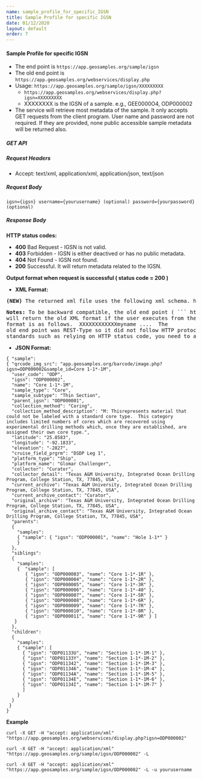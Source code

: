 ```yaml
---
name: sample_profile_for_specific_IGSN
title: Sample Profile for specific IGSN
date: 01/12/2020
layout: default
order: 7
---
```


#### Sample Profile for specific IGSN
- The end point is ``` https://app.geosamples.org/sample/igsn ```
- The old end point is ``` https://app.geosamples.org/webservices/display.php ```
- Usage: ``` https://app.geosamples.org/sample/igsn/XXXXXXXXX ```
  - ``` https://app.geosamples.org/webservices/display.php?igsn=XXXXXXXXX ```
  - XXXXXXXX is the IGSN of a sample. e.g., GEE0000O4, ODP000002
- The service will retrieve most metadata of the sample. It only accepts GET requests from the client program. User name and password are not required. If they are provided, none public accessible sample metadata will be returned also. 

##### GET API
##### Request Headers
- Accept: text/xml, application/xml, application/json, text/json
##### Request Body

```
igsn={igsn} username={yourusername} (optional) password={yourpassword} (optional)
```

##### Response Body
**HTTP status codes:**
- **400** Bad Request -  IGSN is not valid.
- **403** Forbidden - IGSN is either deactived or has no public metadata.
- **404** Not Found - IGSN not found.
- **200** Successful. It will return metadata related to the IGSN.

**Output format when request is successful ( status code = 200 )**
- **XML Format:**

<pre>
<b>(NEW)</b> The returned xml file uses the following xml schema. https://app.geosamples.org/4.0/downloadSample.xsd
</pre>

<pre>
<b>Notes:</b> To be backward compatible, the old end point ( ``` https://app.geosamples.org/webservices/display.php?igsn=XXXXXXXXX ``` )
will return the old XML format if the user executes from the browser or sends ACCEPT header with 'text/html'. The old
format is as follows. <results> <user_code>XXX</user_code><igsn>XXXXXXXXX</igsn><name>myname</name> .... </results> The
old end point was REST-Type so it did not follow HTTP protocol standards. If your client program used any HTTP
standards such as relying on HTTP status code, you need to adjust them according to the current documentation.
</pre>

- **JSON Format:**

```
{ "sample": 
{ "qrcode_img_src": "app.geosamples.org/barcode/image.php?igsn=ODP000002&sample_id=Core 1-1*-1M",
  "user_code": "ODP",
  "igsn": "ODP000002",
  "name": "Core 1-1*-1M",
  "sample_type": "Core",
  "sample_subtype": "Thin Section",
  "parent_igsn": "ODP000001",
  "collection_method": "Coring",
  "collection_method_description": "M: Thisrepresents material that could not be labeled with a standard core type.  This category includes limited numbers of cores which are recovered using experimental drilling methods which, once they are established, are assigned their own core type.",
  "latitude": "25.8583",
  "longitude": "-92.1833",
  "elevation": "-2827",
  "cruise_field_prgrm": "DSDP Leg 1",
  "platform_type": "Ship",
  "platform_name": "Glomar Challenger",
  "collector": "Curator",
  "collector_detail": "Texas A&M University, Integrated Ocean Drilling Program, College Station, TX, 77845, USA",
  "current_archive": "Texas A&M University, Integrated Ocean Drilling Program, College Station, TX, 77845, USA", 
  "current_archive_contact": "Curator",
  "original_archive": "Texas A&M University, Integrated Ocean Drilling Program, College Station, TX, 77845, USA",
  "original_archive_contact": "Texas A&M University, Integrated Ocean Drilling Program, College Station, TX, 77845, USA",
  "parents": 
  { 
    "samples": 
    { "sample": { "igsn": "ODP000001", "name": "Hole 1-1*" }
    } 
  }, 
  "siblings": 
  { 
    "samples":
    {  "sample": [ 
       { "igsn": "ODP000003", "name": "Core 1-1*-1R" }, 
       { "igsn": "ODP000004", "name": "Core 1-1*-2R" }, 
       { "igsn": "ODP000005", "name": "Core 1-1*-3R" },
       { "igsn": "ODP000006", "name": "Core 1-1*-40" },
       { "igsn": "ODP000007", "name": "Core 1-1*-5R" },
       { "igsn": "ODP000008", "name": "Core 1-1*-6R" },
       { "igsn": "ODP000009", "name": "Core 1-1*-7R" },
       { "igsn": "ODP000010", "name": "Core 1-1*-8R" },
       { "igsn": "ODP000011", "name": "Core 1-1*-9R" } ]
   } 
  },
  "children":
  {
    "samples": 
    { "sample": [ 
      { "igsn": "ODP01133U", "name": "Section 1-1*-1M-1" },
      { "igsn": "ODP01133Y", "name": "Section 1-1*-1M-2" },
      { "igsn": "ODP011342", "name": "Section 1-1*-1M-3" },
      { "igsn": "ODP011346", "name": "Section 1-1*-1M-4" },
      { "igsn": "ODP01134A", "name": "Section 1-1*-1M-5" },
      { "igsn": "ODP01134E", "name": "Section 1-1*-1M-6" },
      { "igsn": "ODP01134I", "name": "Section 1-1*-1M-7" } 
      ]
    }
  }
 } 
}
```

**Example**

```
curl -X GET -H "accept: application/xml" "https://app.geosamples.org/webservices/display.php?igsn=ODP000002"
```

```
curl -X GET -H "accept: application/xml" "https://app.geosamples.org/sample/igsn/ODP000002" -L
```

```
curl -X GET -H "accept: application/xml" "https://app.geosamples.org/sample/igsn/ODP000002" -L -u yourusername
```
